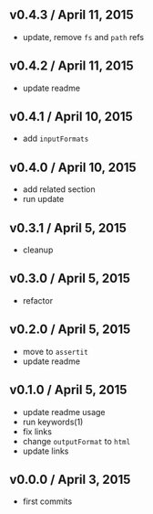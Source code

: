 

## v0.4.3 / April 11, 2015
- update, remove `fs` and `path` refs

## v0.4.2 / April 11, 2015
- update readme

## v0.4.1 / April 10, 2015
- add `inputFormats`

## v0.4.0 / April 10, 2015
- add related section
- run update

## v0.3.1 / April 5, 2015
- cleanup

## v0.3.0 / April 5, 2015
- refactor

## v0.2.0 / April 5, 2015
- move to `assertit`
- update readme

## v0.1.0 / April 5, 2015
- update readme usage
- run keywords(1)
- fix links
- change `outputFormat` to `html`
- update links

## v0.0.0 / April 3, 2015
- first commits